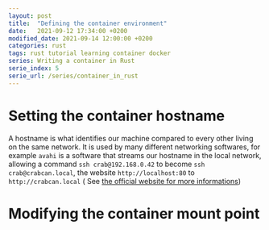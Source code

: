 ```yaml
---
layout: post
title:  "Defining the container environment"
date:   2021-09-12 17:34:00 +0200
modified_date: 2021-09-14 12:00:00 +0200
categories: rust
tags: rust tutorial learning container docker
series: Writing a container in Rust
serie_index: 5
serie_url: /series/container_in_rust
---
```


# Setting the container hostname
A hostname is what identifies our machine compared to every other living on the same network.
It is used by many different networking softwares, for example `avahi` is a software that streams
our hostname in the local network, allowing a command `ssh crab@192.168.0.42` to become
`ssh crab@crabcan.local`, the website `http://localhost:80` to `http://crabcan.local` (
See [the official website for more informations](http://avahi.org/))

# Modifying the container mount point
